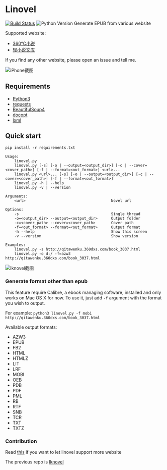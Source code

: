 # Linovel

[![Build Status][image-1]][1]
![Python Version][image-2]
Generate EPUB from various website

Supported website:

- [360℃小说][2]
- [轻小说文库][3]

 If you find any other website, please open an issue and tell me.

![iPhone截图][image-3]

## Requirements

- [Python3][4]
- [requests][5]
- [BeautifulSoup4][6]
- [docopt][7]
- [lxml][8]

## Quick start
`pip install -r requirements.txt`

	Usage:
	    linovel.py
	    linovel.py [-s] [-o | --output=<output_dir>] [-c | --cover=<cover_path>] [-f | --format=<out_format>] <url>...
	    linovel.py <url>... [-s] [-o | --output=<output_dir>] [-c | --cover=<cover_path>] [-f | --format=<out_format>]
	    linovel.py -h | --help
	    linovel.py -v | --version
	
	Arguments:
	    <url>                                      Novel url
	
	Options:
	    -s                                         Single thread
	    -o=<output_dir> --output=<output_dir>      Output folder
	    -c=<cover_path> --cover=<cover_path>       Cover path
	    -f=<out_format> --format=<out_format>      Output format
	    -h --help                                  Show this screen
	    -v --version                               Show version
	
	Examples:
	    linovel.py -s http://qitawenku.360dxs.com/book_3037.html
	    linovel.py -o d:/ -f=azw3 http://qitawenku.360dxs.com/book_3037.html
![lknovel截图][image-4]

### Generate format other than epub
This feature require Calibre, a ebook managing software, installed and only works on Mac OS X for now. To use it, just add `-f` argument with the format you wish to output.

For example:
`python3 linovel.py -f mobi http://qitawenku.360dxs.com/book_3037.html`

Available output formats:
* AZW3
* EPUB
* FB2
* HTML
* HTMLZ
* LIT
* LRF
* MOBI
* OEB
* PDB
* PDF
* PML
* RB
* RTF
* SNB
* TCR
* TXT
* TXTZ

### Contribution

Read [this][9] if you want to let linovel support more website


The previous repo is [lknovel][10]

[1]:	https://travis-ci.org/bebound/linovel
[2]:	http://www.360dxs.com
[3]:	http://zhannei.baidu.com/cse/search?q=&s=135999764005104892&srt=dateModified&nsid=0&area=1
[4]:	http://www.python.org/getit/
[5]:	http://docs.python-requests.org/en/latest/
[6]:	http://www.crummy.com/software/BeautifulSoup/
[7]:	https://github.com/docopt/docopt
[8]:	http://lxml.de
[9]:	https://github.com/bebound/linovel/blob/master/CONTRIBUTION.md
[10]:	https://github.com/bebound/lknovel

[image-1]:	https://travis-ci.org/bebound/linovel.svg?branch=master
[image-2]:	https://img.shields.io/badge/python-3.4%203.5-blue.svg
[image-3]:	https://raw.github.com/bebound/linovel/master/screenShot/total.png
[image-4]:	https://raw.github.com/bebound/linovel/master/screenShot/2.png